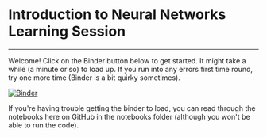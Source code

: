 # Introduction to Neural Networks Learning Session

---

Welcome! Click on the Binder button below to get started. It might take a while (a minute or so) to load up. If you run into any errors first time round, try one more time (Binder is a bit quirky sometimes).

[![Binder](https://mybinder.org/badge_logo.svg)](https://mybinder.org/v2/gh/jackhiggins458/Neural_Network_Tutorial/HEAD?labpath=notebooks%2F0_Welcome.ipynb)

If you're having trouble getting the binder to load, you can read through the notebooks here on GitHub in the notebooks folder (although you won't be able to run the code).
